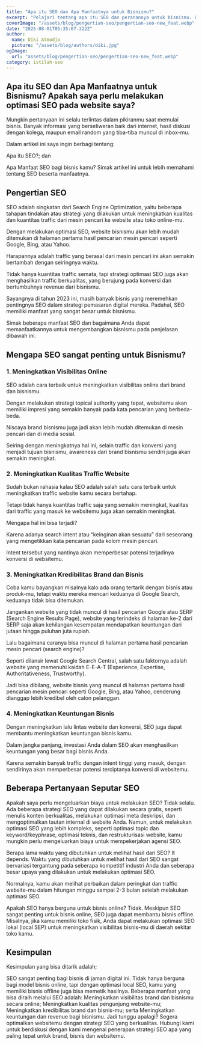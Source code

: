 ```yaml
---
title: "Apa itu SEO dan Apa Manfaatnya untuk Bisnismu?"
excerpt: "Pelajari tentang apa itu SEO dan peranannya untuk bisnismu. Baca artikel ini untuk mengetahui bagaimana SEO dapat membantu kesuksesan dalam bisnis Anda."
coverImage: "/assets/blog/pengertian-seo/pengertian-seo-new_feat.webp"
date: "2025-08-01T05:35:07.322Z"
author:
  name: Diki Atmodjo
  picture: "/assets/blog/authors/diki.jpg"
ogImage:
  url: "assets/blog/pengertian-seo/pengertian-seo-new_feat.webp"
category: istilah-seo
---
```


## Apa itu SEO dan Apa Manfaatnya untuk Bisnismu? Apakah saya perlu melakukan optimasi SEO pada website saya?

Mungkin pertanyaan ini selalu terlintas dalam pikiranmu saat memulai bisnis. Banyak informasi yang berseliweran baik dari internet, hasil diskusi dengan kolega, maupun email random yang tiba-tiba muncul di inbox-mu.

Dalam artikel ini saya ingin berbagi tentang:

Apa itu SEO?; dan

Apa Manfaat SEO bagi bisnis kamu?
Simak artikel ini untuk lebih memahami tentang SEO beserta manfaatnya.

## Pengertian SEO
SEO adalah singkatan dari Search Engine Optimization, yaitu beberapa tahapan tindakan atau strategi yang dilakukan untuk meningkatkan kualitas dan kuantitas traffic dari mesin pencari ke website atau toko online-mu. 

Dengan melakukan optimasi SEO, website bisnismu akan lebih mudah ditemukan di halaman pertama hasil pencarian mesin pencari seperti Google, Bing, atau Yahoo.

Harapannya adalah traffic yang berasal dari mesin pencari ini akan semakin bertambah dengan seiringnya waktu.

Tidak hanya kuantitas traffic semata, tapi strategi optimasi SEO juga akan menghasilkan traffic berkualitas, yang berujung pada konversi dan bertumbuhnya revenue dari bisnismu.

Sayangnya di tahun 2023 ini, masih banyak bisnis yang meremehkan pentingnya SEO dalam strategi pemasaran digital mereka. Padahal, SEO memiliki manfaat yang sangat besar untuk bisnismu. 

Simak beberapa manfaat SEO dan bagaimana Anda dapat memanfaatkannya untuk mengembangkan bisnismu pada penjelasan dibawah ini.

## Mengapa SEO sangat penting untuk Bisnismu?

### 1. Meningkatkan Visibilitas Online

SEO adalah cara terbaik untuk meningkatkan visibilitas online dari brand dan bisnismu.

Dengan melakukan strategi topical authority yang tepat, websitemu akan memiliki impresi yang semakin banyak pada kata pencarian yang berbeda-beda.

Niscaya brand bisnismu juga jadi akan lebih mudah ditemukan di mesin pencari dan di media sosial.

Seiring dengan meningkatnya hal ini, selain traffic dan konversi yang menjadi tujuan bisnismu, awareness dari brand bisnismu sendiri juga akan semakin meningkat.

### 2. Meningkatkan Kualitas Traffic Website

Sudah bukan rahasia kalau SEO adalah salah satu cara terbaik untuk meningkatkan traffic website kamu secara bertahap.

Tetapi tidak hanya kuantitas traffic saja yang semakin meningkat, kualitas dari traffic yang masuk ke websitemu juga akan semakin meningkat.

Mengapa hal ini bisa terjadi?

Karena adanya search intent atau “keinginan akan sesuatu” dari seseorang yang mengetikkan kata pencarian pada kolom mesin pencari.

Intent tersebut yang nantinya akan memperbesar potensi terjadinya konversi di websitemu.

### 3. Meningkatkan Kredibilitas Brand dan Bisnis

Coba kamu bayangkan misalnya kalo ada orang tertarik dengan bisnis atau produk-mu, tetapi waktu mereka mencari keduanya di Google Search, keduanya tidak bisa ditemukan.

Jangankan website yang tidak muncul di hasil pencarian Google atau SERP (Search Engine Results Page), website yang terindeks di halaman ke-2 dari SERP saja akan kehilangan kesempatan mendapatkan keuntungan dari jutaan hingga puluhan juta rupiah.

Lalu bagaimana caranya bisa muncul di halaman pertama hasil pencarian mesin pencari (search engine)?

Seperti dilansir lewat Google Search Central, salah satu faktornya adalah website yang memenuhi kaidah E-E-A-T (Experience, Expertise, Authoritativeness, Trustworthy).

Jadi bisa dibilang, website bisnis yang muncul di halaman pertama hasil pencarian mesin pencari seperti Google, Bing, atau Yahoo, cenderung dianggap lebih kredibel oleh calon pelanggan.

### 4. Meningkatkan Keuntungan Bisnis

Dengan meningkatkan lalu lintas website dan konversi, SEO juga dapat membantu meningkatkan keuntungan bisnis kamu. 

Dalam jangka panjang, investasi Anda dalam SEO akan menghasilkan keuntungan yang besar bagi bisnis Anda. 

Karena semakin banyak traffic dengan intent tinggi yang masuk, dengan sendirinya akan memperbesar potensi terciptanya konversi di websitemu.

## Beberapa Pertanyaan Seputar SEO

Apakah saya perlu mengeluarkan biaya untuk melakukan SEO?
Tidak selalu. Ada beberapa strategi SEO yang dapat dilakukan secara gratis, seperti menulis konten berkualitas, melakukan optimasi meta deskripsi, dan mengoptimalkan tautan internal di website Anda. Namun, untuk melakukan optimasi SEO yang lebih kompleks, seperti optimasi topic dan keyword/keyphrase, optimasi teknis, dan restrukturisasi website, kamu mungkin perlu mengeluarkan biaya untuk mempekerjakan agensi SEO.

Berapa lama waktu yang dibutuhkan untuk melihat hasil dari SEO?
It depends. Waktu yang dibutuhkan untuk melihat hasil dari SEO sangat bervariasi tergantung pada seberapa kompetitif industri Anda dan seberapa besar upaya yang dilakukan untuk melakukan optimasi SEO. 

Normalnya, kamu akan melihat perbaikan dalam peringkat dan traffic website-mu dalam hitungan minggu sampai 2-3 bulan setelah melakukan optimasi SEO.

Apakah SEO hanya berguna untuk bisnis online?
Tidak. Meskipun SEO sangat penting untuk bisnis online, SEO juga dapat membantu bisnis offline. Misalnya, jika kamu memiliki toko fisik, Anda dapat melakukan optimasi SEO lokal (local SEP) untuk meningkatkan visibilitas bisnis-mu di daerah sekitar toko kamu.

## Kesimpulan

Kesimpulan yang bisa ditarik adalah;

SEO sangat penting bagi bisnis di jaman digital ini. Tidak hanya berguna bagi model bisnis online, tapi dengan optimasi local SEO, kamu yang memiliki bisnis offline juga bisa memetik hasilnya.
Beberapa manfaat yang bisa diraih melalui SEO adalah:
Meningkatkan visibilitas brand dan bisnismu secara online;
Meningkatkan kualitas pengunjung website-mu;
Meningkatkan kredibilitas brand dan bisnis-mu; serta
Meningkatkan keuntungan dan revenue bagi bisnismu.
Jadi tunggu apalagi? Segera optimalkan websitemu dengan strategi SEO yang berkualitas. Hubungi kami untuk berdiskusi dengan kami mengenai penerapan strategi SEO apa yang paling tepat untuk brand, bisnis dan websitemu.